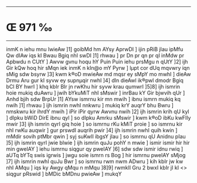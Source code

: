 ___
# Œ 971 ‰
---
inmK n iehu mnu lwieAw ]1] goibMd hm AYsy AprwDI ] ijin pRiB jIau
ipMfu Qw dIAw iqs kI Bwau Bgiq nhI swDI ]1] rhwau ] pr Dn pr qn
pr qI inMdw pr Apbwdu n CUtY ] Awvw gvnu hoqu hY Puin Puin iehu prsMgu
n qUtY ]2] ijh Gir kQw hoq hir sMqn iek inmK n kIn@o mY Pyrw ] lµpt
cor dUq mqvwry iqn sMig sdw bsyrw ]3] kwm k®oD mwieAw md mqsr ey
sMpY mo mwhI ] dieAw Drmu Aru gur kI syvw ey supnµqir nwhI ]4] dIn
dieAwl ik®pwl dmodr Bgiq bCl BY hwrI ] khq kbIr BIr jn rwKhu
hir syvw krau qumwrI ]5]8] ijh ismrin hoie mukiq duAwru ] jwih
bYkuMiT nhI sMswir ] inrBau kY Gir bjwvih qUr ] Anhd bjih sdw
BrpUr ]1] AYsw ismrnu kir mn mwih ] ibnu ismrn mukiq kq nwih
]1] rhwau ] ijh ismrin nwhI nnkwru ] mukiq krY auqrY bhu Bwru ]
nmskwru kir ihrdY mwih ] iPir iPir qyrw Awvnu nwih ]2] ijh ismrin
krih qU kyl ] dIpku bWiD DirE ibnu qyl ] so dIpku Amrku sMswir ]
kwm k®oD ibKu kwFIly mwir ]3] ijh ismrin qyrI giq hoie ] so ismrnu
rKu kMiT proie ] so ismrnu kir nhI rwKu auqwir ] gur prswdI auqrih
pwir ]4] ijh ismrin nwhI quih kwin ] mMdir sovih ptMbr qwin ] syj
suKwlI ibgsY jIau ] so ismrnu qU Anidnu pIau ]5] ijh ismrin qyrI
jwie blwie ] ijh ismrin quJu pohY n mwie ] ismir ismir hir hir min
gweIAY ] iehu ismrnu siqgur qy pweIAY ]6] sdw sdw ismir idnu rwiq ]
aUTq bYTq swis igrwis ] jwgu soie ismrn rs Bog ] hir ismrnu pweIAY
sMjog ]7] ijh ismrin nwhI quJu Bwr ] so ismrnu rwm nwm ADwru ] kih
kbIr jw kw nhI AMqu ] iqs ky Awgy qMqu n mMqu ]8]9]
rwmklI Gru 2 bwxI kbIr jI kI
<> siqgur pRswid ]
bMDic bMDnu pwieAw ] mukqY
####
